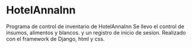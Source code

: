 # HotelAnnaInn
Programa de control de inventario de HotelAnnaInn
Se llevo el control de insumos, alimentos y blancos.
y un registro de inicio de sesion. 
Realizado con el framework de Django, html y css.
